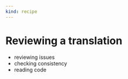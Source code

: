 ```yaml
---
kind: recipe
---
```


# Reviewing a translation

 - reviewing issues
 - checking consistency
 - reading code